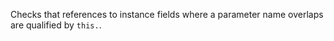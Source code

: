 
Checks that references to instance fields where a parameter name overlaps are qualified by `this.`.

